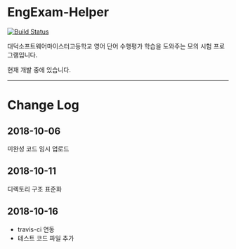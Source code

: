 # EngExam-Helper

[![Build Status](https://travis-ci.com/dsm-helper/EngExam-Helper.svg?branch=master)](https://travis-ci.com/dsm-helper/EngExam-Helper)  

대덕소프트웨어마이스터고등학교 영어 단어 수행평가 학습을 도와주는 모의 시험 프로그램입니다.

현재 개발 중에 있습니다.

***
# Change Log

## 2018-10-06

미완성 코드 임시 업로드

## 2018-10-11

디렉토리 구조 표준화

## 2018-10-16

* travis-ci 연동
* 테스트 코드 파일 추가
